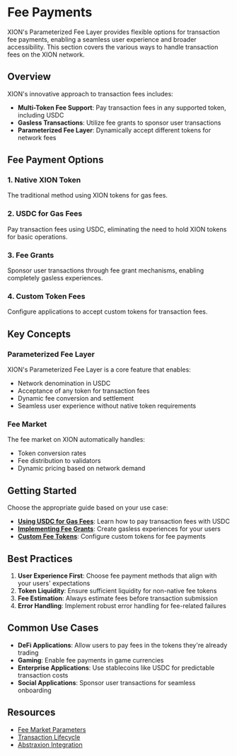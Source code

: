 # Fee Payments

XION's Parameterized Fee Layer provides flexible options for transaction fee payments, enabling a seamless user experience and broader accessibility. This section covers the various ways to handle transaction fees on the XION network.

## Overview

XION's innovative approach to transaction fees includes:

- **Multi-Token Fee Support**: Pay transaction fees in any supported token, including USDC
- **Gasless Transactions**: Utilize fee grants to sponsor user transactions
- **Parameterized Fee Layer**: Dynamically accept different tokens for network fees

## Fee Payment Options

### 1. Native XION Token
The traditional method using XION tokens for gas fees.

### 2. USDC for Gas Fees
Pay transaction fees using USDC, eliminating the need to hold XION tokens for basic operations.

### 3. Fee Grants
Sponsor user transactions through fee grant mechanisms, enabling completely gasless experiences.

### 4. Custom Token Fees
Configure applications to accept custom tokens for transaction fees.

## Key Concepts

### Parameterized Fee Layer
XION's Parameterized Fee Layer is a core feature that enables:
- Network denomination in USDC
- Acceptance of any token for transaction fees
- Dynamic fee conversion and settlement
- Seamless user experience without native token requirements

### Fee Market
The fee market on XION automatically handles:
- Token conversion rates
- Fee distribution to validators
- Dynamic pricing based on network demand

## Getting Started

Choose the appropriate guide based on your use case:

- **[Using USDC for Gas Fees](./using-usdc-for-gas-fees.md)**: Learn how to pay transaction fees with USDC
- **[Implementing Fee Grants](../gasless-ux-and-permission-grants/)**: Create gasless experiences for your users
- **[Custom Fee Tokens](./custom-fee-tokens.md)**: Configure custom tokens for fee payments

## Best Practices

1. **User Experience First**: Choose fee payment methods that align with your users' expectations
2. **Token Liquidity**: Ensure sufficient liquidity for non-native fee tokens
3. **Fee Estimation**: Always estimate fees before transaction submission
4. **Error Handling**: Implement robust error handling for fee-related failures

## Common Use Cases

- **DeFi Applications**: Allow users to pay fees in the tokens they're already trading
- **Gaming**: Enable fee payments in game currencies
- **Enterprise Applications**: Use stablecoins like USDC for predictable transaction costs
- **Social Applications**: Sponsor user transactions for seamless onboarding

## Resources

- [Fee Market Parameters](../../core-concepts/fee-layer.md)
- [Transaction Lifecycle](../../core-concepts/transactions.md)
- [Abstraxion Integration](../abstraxion/)